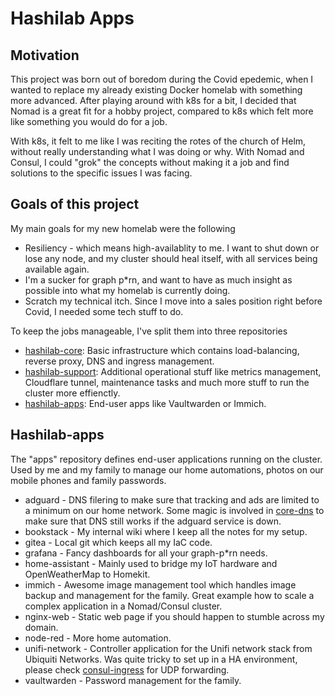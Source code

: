 <h1>Hashilab Apps</h1>

<h2>Motivation</h2>

This project was born out of boredom during the Covid epedemic, when I wanted to replace my already existing Docker homelab with something more advanced. After playing around with k8s for a bit, I decided that Nomad is a great fit for a hobby project, compared to k8s which felt more like something you would do for a job.

With k8s, it felt to me like I was reciting the rotes of the church of Helm, without really understanding what I was doing or why. With Nomad and Consul, I could "grok" the concepts without making it a job and find solutions to the specific issues I was facing.

<h2>Goals of this project</h2>

My main goals for my new homelab were the following
- Resiliency - which means high-availablity to me. I want to shut down or lose any node, and my cluster should heal itself, with all services being available again.
- I'm a sucker for graph p*rn, and want to have as much insight as possible into what my homelab is currently doing.
- Scratch my technical itch. Since I move into a sales position right before Covid, I needed some tech stuff to do.

To keep the jobs manageable, I've split them into three repositories
- [hashilab-core](https://github.com/matthiasschoger/hashilab-core): Basic infrastructure which contains load-balancing, reverse proxy, DNS and ingress management.
- [hashilab-support](https://github.com/matthiasschoger/hashilab-support): Additional operational stuff like metrics management, Cloudflare tunnel, maintenance tasks and much more stuff to run the cluster more effienctly.
- [hashilab-apps](https://github.com/matthiasschoger/hashilab-apps): End-user apps like Vaultwarden or Immich.


<h2>Hashilab-apps</h2>

The "apps" repository defines end-user applications running on the cluster. Used by me and my family to manage our home automations, photos on our mobile phones and family passwords.

- adguard - DNS filering to make sure that tracking and ads are limited to a minimum on our home network. Some magic is involved in [core-dns](https://github.com/matthiasschoger/hashilab-core/tree/master/core-dns) to make sure that DNS still works if the adguard service is down.
- bookstack - My internal wiki where I keep all the notes for my setup.
- gitea - Local git which keeps all my IaC code.
- grafana - Fancy dashboards for all your graph-p*rn needs.
- home-assistant - Mainly used to bridge my IoT hardware and OpenWeatherMap to Homekit.
- immich - Awesome image management tool which handles image backup and management for the family. Great example how to scale a complex application in a Nomad/Consul cluster.
- nginx-web - Static web page if you should happen to stumble across my domain.
- node-red - More home automation.
- unifi-network - Controller application for the Unifi network stack from Ubiquiti Networks. Was quite tricky to set up in a HA environment, please check [consul-ingress](https://github.com/matthiasschoger/hashilab-core/tree/master/consul-ingress) for UDP forwarding.
- vaultwarden - Password management for the family.
